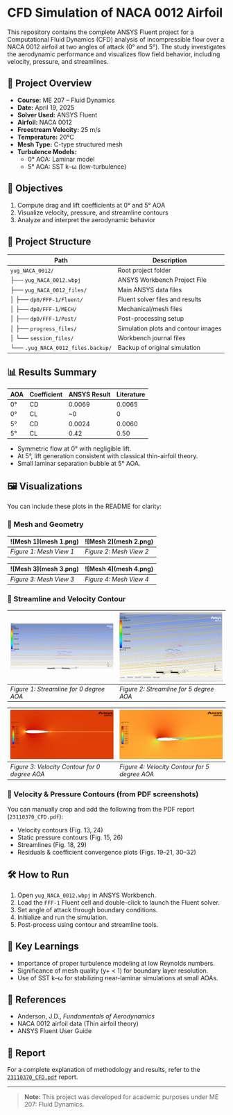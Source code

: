 # CFD Simulation of NACA 0012 Airfoil

This repository contains the complete ANSYS Fluent project for a Computational Fluid Dynamics (CFD) analysis of incompressible flow over a NACA 0012 airfoil at two angles of attack (0° and 5°). The study investigates the aerodynamic performance and visualizes flow field behavior, including velocity, pressure, and streamlines.

## 📘 Project Overview
  
- **Course:** ME 207 – Fluid Dynamics  
- **Date:** April 19, 2025  
- **Solver Used:** ANSYS Fluent  
- **Airfoil:** NACA 0012  
- **Freestream Velocity:** 25 m/s  
- **Temperature:** 20°C  
- **Mesh Type:** C-type structured mesh  
- **Turbulence Models:**
  - 0° AOA: Laminar model  
  - 5° AOA: SST k–ω (low-turbulence)

## 🎯 Objectives

1. Compute drag and lift coefficients at 0° and 5° AOA
2. Visualize velocity, pressure, and streamline contours
3. Analyze and interpret the aerodynamic behavior

## 📁 Project Structure


| Path                                             | Description                         |
|--------------------------------------------------|-------------------------------------|
| `yug_NACA_0012/`                                 | Root project folder                 |
| ├── `yug_NACA_0012.wbpj`                         | ANSYS Workbench Project File        |
| ├── `yug_NACA_0012_files/`                       | Main ANSYS data files               |
| │   ├── `dp0/FFF-1/Fluent/`                      | Fluent solver files and results     |
| │   ├── `dp0/FFF-1/MECH/`                        | Mechanical/mesh files               |
| │   ├── `dp0/FFF-1/Post/`                        | Post-processing setup               |
| │   ├── `progress_files/`                        | Simulation plots and contour images |
| │   └── `session_files/`                         | Workbench journal files             |
| └── `.yug_NACA_0012_files.backup/`               | Backup of original simulation       |


## 📊 Results Summary

| AOA | Coefficient | ANSYS Result | Literature |
|-----|-------------|--------------|------------|
| 0°  | CD          | 0.0069       | 0.0065     |
| 0°  | CL          | ~0           | 0          |
| 5°  | CD          | 0.0024       | 0.0060     |
| 5°  | CL          | 0.42         | 0.50       |

- Symmetric flow at 0° with negligible lift.
- At 5°, lift generation consistent with classical thin-airfoil theory.
- Small laminar separation bubble at 5° AOA.

## 🖼️ Visualizations

You can include these plots in the README for clarity:

### 🔹 Mesh and Geometry

| ![Mesh 1](mesh 1.png) | ![Mesh 2](mesh 2.png) |
|-----------------------------|-----------------------------|
| *Figure 1: Mesh View 1*     | *Figure 2: Mesh View 2*     |

| ![Mesh 3](mesh 3.png) | ![Mesh 4](mesh 4.png) |
|-----------------------------|-----------------------------|
| *Figure 3: Mesh View 3*     | *Figure 4: Mesh View 4*     |

### 🔹 Streamline and Velocity Contour

| ![Streamline for 0 degree AOA](0_streamline.png) | ![Streamline for 5 degree AOA](5_streamline.png) |
|-----------------------------|-----------------------------|
| *Figure 1: Streamline for 0 degree AOA*     | *Figure 2: Streamline for 5 degree AOA*     |

| ![Velocity Contour for 0 degree AOA](0_vel_magn.png) | ![Velocity Contour for 5 degree AOA](5_vel_magn.png) |
|-----------------------------|-----------------------------|
| *Figure 3: Velocity Contour for 0 degree AOA*     | *Figure 4: Velocity Contour for 5 degree AOA*     |

### 🔹 Velocity & Pressure Contours (from PDF screenshots)

You can manually crop and add the following from the PDF report (`23110370_CFD.pdf`):
- Velocity contours (Fig. 13, 24)
- Static pressure contours (Fig. 15, 26)
- Streamlines (Fig. 18, 29)
- Residuals & coefficient convergence plots (Figs. 19–21, 30–32)

## 🛠️ How to Run

1. Open `yug_NACA_0012.wbpj` in ANSYS Workbench.
2. Load the `FFF-1` Fluent cell and double-click to launch the Fluent solver.
3. Set angle of attack through boundary conditions.
4. Initialize and run the simulation.
5. Post-process using contour and streamline tools.

## 🧠 Key Learnings

- Importance of proper turbulence modeling at low Reynolds numbers.
- Significance of mesh quality (y+ < 1) for boundary layer resolution.
- Use of SST k–ω for stabilizing near-laminar simulations at small AOAs.

## 📎 References

- Anderson, J.D., *Fundamentals of Aerodynamics*
- NACA 0012 airfoil data (Thin airfoil theory)
- ANSYS Fluent User Guide

## 📄 Report

For a complete explanation of methodology and results, refer to the [`23110370_CFD.pdf`](./23110370_CFD.pdf) report.

---

> **Note:** This project was developed for academic purposes under ME 207: Fluid Dynamics.

